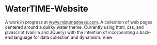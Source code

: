# WaterTIME-Website
A work in progress at www.mizumadness.com. A collection of web pages centered around a quirky water theme. Currently using html, css, and javascript (vanilla and JQuery) with the intention of incorporating a back-end language for data collection and dynamism.
View 
